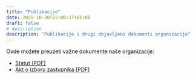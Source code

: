 ```yaml
---
title: "Publikacije"
date: 2025-10-30T22:00:17+01:00
draft: false
# description
description: "Publikacije i drugi objavljeni dokumenti organizacije"
---
```


<p style="color: #000000;">Ovde možete preuzeti važne dokumente naše organizacije:</p>

- [Statut (PDF)](/docs/statut_proton.pdf)
- [Akt o izboru zastupnika (PDF)](/docs/akt_o_izboru_zastupnika.pdf)